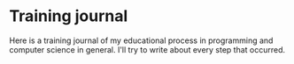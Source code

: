 # Training journal

Here is a training journal of my educational process in programming and computer science in general.
I'll try to write about every step that occurred.
